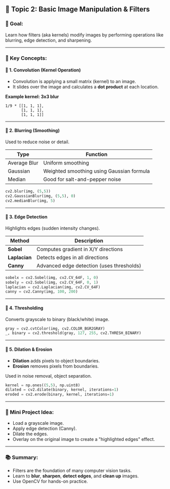 ## 🔎 Topic 2: **Basic Image Manipulation & Filters**

### 🎯 Goal:

Learn how filters (aka kernels) modify images by performing operations like blurring, edge detection, and sharpening.

---

### 🧠 Key Concepts:

#### 🔹 1. **Convolution (Kernel Operation)**

* Convolution is applying a small matrix (kernel) to an image.
* It slides over the image and calculates a **dot product** at each location.

**Example kernel: 3x3 blur**

```
1/9 * [[1, 1, 1],
       [1, 1, 1],
       [1, 1, 1]]
```

---

#### 🔹 2. **Blurring (Smoothing)**

Used to reduce noise or detail.

| Type         | Function                                  |
| ------------ | ----------------------------------------- |
| Average Blur | Uniform smoothing                         |
| Gaussian     | Weighted smoothing using Gaussian formula |
| Median       | Good for salt-and-pepper noise            |

```python
cv2.blur(img, (5,5))
cv2.GaussianBlur(img, (5,5), 0)
cv2.medianBlur(img, 5)
```

---

#### 🔹 3. **Edge Detection**

Highlights edges (sudden intensity changes).

| Method        | Description                               |
| ------------- | ----------------------------------------- |
| **Sobel**     | Computes gradient in X/Y directions       |
| **Laplacian** | Detects edges in all directions           |
| **Canny**     | Advanced edge detection (uses thresholds) |

```python
sobelx = cv2.Sobel(img, cv2.CV_64F, 1, 0)
sobely = cv2.Sobel(img, cv2.CV_64F, 0, 1)
laplacian = cv2.Laplacian(img, cv2.CV_64F)
canny = cv2.Canny(img, 100, 200)
```

---

#### 🔹 4. **Thresholding**

Converts grayscale to binary (black/white) image.

```python
gray = cv2.cvtColor(img, cv2.COLOR_BGR2GRAY)
_, binary = cv2.threshold(gray, 127, 255, cv2.THRESH_BINARY)
```

---

#### 🔹 5. **Dilation & Erosion**

* **Dilation** adds pixels to object boundaries.
* **Erosion** removes pixels from boundaries.

Used in noise removal, object separation.

```python
kernel = np.ones((5,5), np.uint8)
dilated = cv2.dilate(binary, kernel, iterations=1)
eroded = cv2.erode(binary, kernel, iterations=1)
```

---

### 🧪 Mini Project Idea:

* Load a grayscale image.
* Apply edge detection (Canny).
* Dilate the edges.
* Overlay on the original image to create a "highlighted edges" effect.

---

### 📚 Summary:

* Filters are the foundation of many computer vision tasks.
* Learn to **blur**, **sharpen**, **detect edges**, and **clean up** images.
* Use OpenCV for hands-on practice.
